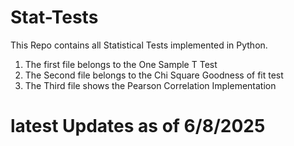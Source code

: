 # Stat-Tests
This Repo contains all Statistical Tests implemented in Python.
1. The first file belongs to the One Sample T Test
2. The Second file belongs to the Chi Square Goodness of fit test
3. The Third file shows the Pearson Correlation Implementation

# latest Updates as of 6/8/2025